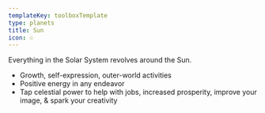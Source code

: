 ```yaml
---
templateKey: toolboxTemplate
type: planets
title: Sun
icon: ☉
---
```

Everything in the Solar System revolves around the Sun.



* Growth, self-expression, outer-world activities
* Positive energy in any endeavor
* Tap celestial power to help with jobs, increased prosperity, improve your image, & spark your creativity
